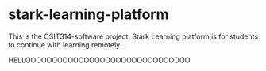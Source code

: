 # stark-learning-platform
This is the CSIT314-software project.
Stark Learning platform is for students to continue with learning remotely.

HELLOOOOOOOOOOOOOOOOOOOOOOOOOOOOOOO

